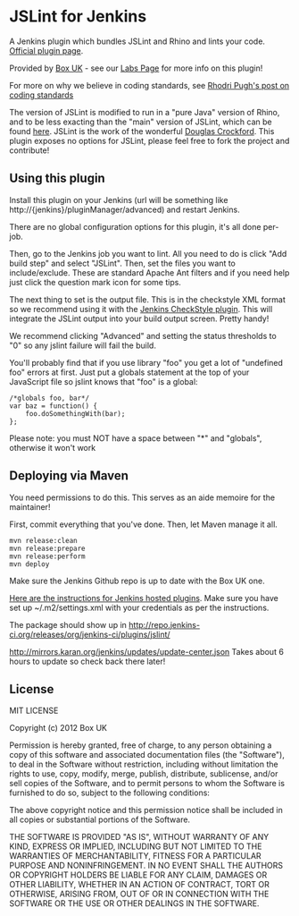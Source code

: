 JSLint for Jenkins
==================

A Jenkins plugin which bundles JSLint and Rhino and lints your code. [Official plugin page](https://wiki.jenkins-ci.org/display/JENKINS/JSLint+plugin).

Provided by [Box UK](http://www.boxuk.com/) - see our [Labs Page](http://www.boxuk.com/labs/jslint-jenkins-plugin)
for more info on this plugin!

For more on why we believe in coding standards, see [Rhodri Pugh's post on coding standards](http://www.boxuk.com/blog/coding-standards)

The version of JSLint is modified to run in a "pure Java" version of Rhino, and to be less exacting than
the "main" version of JSLint, which can be found [here](https://github.com/douglascrockford/JSLint/). JSLint
is the work of the wonderful [Douglas Crockford](http://www.crockford.com/). This plugin exposes no options
for JSLint, please feel free to fork the project and contribute!

Using this plugin
-----------------

Install this plugin on your Jenkins (url will be something like http://{jenkins}/pluginManager/advanced) and
restart Jenkins.

There are no global configuration options for this plugin, it's all done per-job.

Then, go to the Jenkins job you want to lint. All you need to do is click "Add build step" and select "JSLint". Then,
set the files you want to include/exclude. These are standard Apache Ant filters and if you need help just click the
question mark icon for some tips.

The next thing to set is the output file. This is in the checkstyle XML format so we recommend using it with the
[Jenkins CheckStyle plugin](https://wiki.jenkins-ci.org/display/JENKINS/Checkstyle+Plugin). This will integrate
the JSLint output into your build output screen. Pretty handy!

We recommend clicking "Advanced" and setting the status thresholds to "0" so any jslint failure will fail the build.

You'll probably find that if you use library "foo" you get a lot of "undefined foo" errors at first. Just put a
globals statement at the top of your JavaScript file so jslint knows that "foo" is a global:

    /*globals foo, bar*/
    var baz = function() {
        foo.doSomethingWith(bar);
    };

Please note: you must NOT have a space between "*" and "globals", otherwise it won't work

Deploying via Maven
-------------------

You need permissions to do this. This serves as an aide memoire for the maintainer!

First, commit everything that you've done. Then, let Maven manage it all.

    mvn release:clean
    mvn release:prepare
    mvn release:perform
    mvn deploy

Make sure the Jenkins Github repo is up to date with the Box UK one.

[Here are the instructions for Jenkins hosted plugins](https://wiki.jenkins-ci.org/display/JENKINS/Hosting+Plugins). Make sure you have set up ~/.m2/settings.xml with your credentials as per the instructions.

The package should show up in http://repo.jenkins-ci.org/releases/org/jenkins-ci/plugins/jslint/

http://mirrors.karan.org/jenkins/updates/update-center.json Takes about 6 hours to update so check back there later!



License
-------

MIT LICENSE

Copyright (c) 2012 Box UK

Permission is hereby granted, free of charge, to any person obtaining a copy of this software and associated
documentation files (the "Software"), to deal in the Software without restriction, including without limitation
 the rights to use, copy, modify, merge, publish, distribute, sublicense, and/or sell copies of the Software,
and to permit persons to whom the Software is furnished to do so, subject to the following conditions:

The above copyright notice and this permission notice shall be included in all copies or substantial portions of the
Software.

THE SOFTWARE IS PROVIDED "AS IS", WITHOUT WARRANTY OF ANY KIND, EXPRESS OR IMPLIED, INCLUDING BUT NOT LIMITED TO THE
WARRANTIES OF MERCHANTABILITY, FITNESS FOR A PARTICULAR PURPOSE AND NONINFRINGEMENT. IN NO EVENT SHALL THE AUTHORS OR
COPYRIGHT HOLDERS BE LIABLE FOR ANY CLAIM, DAMAGES OR OTHER LIABILITY, WHETHER IN AN ACTION OF CONTRACT, TORT OR
OTHERWISE, ARISING FROM, OUT OF OR IN CONNECTION WITH THE SOFTWARE OR THE USE OR OTHER DEALINGS IN THE SOFTWARE.
